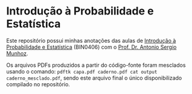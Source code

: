 # Introdução à Probabilidade e Estatística

Este repositório possui minhas anotações das aulas de [Introdução à Probabilidade e Estatística](http://gradmat.ufabc.edu.br/disciplinas/ipe/) (BIN0406) com o [Prof. Dr. Antonio Sergio Munhoz](http://gradmat.ufabc.edu.br/corpo-docente/160-antonio-sergio-munhoz).

Os arquivos PDFs produzidos a partir do código-fonte foram mesclados usando o comando: `pdftk capa.pdf caderno.pdf cat output caderno_mesclado.pdf`, sendo este arquivo final o único disponibilizado compilado no repositório.
